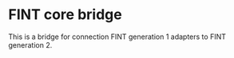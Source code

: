 # FINT core bridge

This is a bridge for connection FINT generation 1 adapters to FINT generation 2.